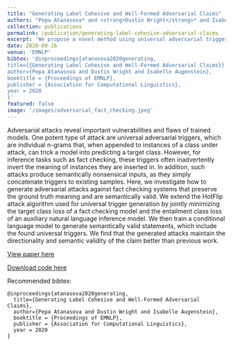 ```yaml
---
title: "Generating Label Cohesive and Well-Formed Adversarial Claims"
authors: "Pepa Atanasova* and <strong>Dustin Wright</strong>* and Isabelle Augenstein"
collection: publications
permalink: /publication/generating-label-cohesive-adversarial-claims
excerpt: 'We propose a novel method using universal adversarial triggers and GPT-2 to generate difficult adversarial claims for fact checking models which preserve label direction and are semantically coherent, showing that such generated claims easily fool fact checking models.'
date: 2020-09-16
venue: 'EMNLP'
bibtex: '@inproceedings{atanasova2020generating,
title={{Generating Label Cohesive and Well-Formed Adversarial Claims}},
author={Pepa Atanasova and Dustin Wright and Isabelle Augenstein},
booktitle = {Proceedings of EMNLP},
publisher = {Association for Computational Linguistics},
year = 2020
}'
featured: false
image: '/images/adversarial_fact_checking.jpeg'
---
```

Adversarial attacks reveal important vulnerabilities and flaws of trained models. One potent type of attack are universal adversarial triggers, which are individual n-grams that, when appended to instances of a class under attack, can trick a model into predicting a target class. However, for inference tasks such as fact checking, these triggers often inadvertently invert the meaning of instances they are inserted in. In addition, such attacks produce semantically nonsensical inputs, as they simply concatenate triggers to existing samples. Here, we investigate how to generate adversarial attacks against fact checking systems that preserve the ground truth meaning and are semantically valid. We extend the HotFlip attack algorithm used for universal trigger generation by jointly minimizing the target class loss of a fact checking model and the entailment class loss of an auxiliary natural language inference model. We then train a conditional language model to generate semantically valid statements, which include the found universal triggers. We find that the generated attacks maintain the directionality and semantic validity of the claim better than previous work.

[View paper here](https://www.aclweb.org/anthology/2020.emnlp-main.256.pdf)

[Download code here](https://github.com/copenlu/fever-adversarial-attacks)

Recommended bibtex: 

```
@inproceedings{atanasova2020generating,
  title={Generating Label Cohesive and Well-Formed Adversarial Claims},
  author={Pepa Atanasova and Dustin Wright and Isabelle Augenstein},
  booktitle = {Proceedings of EMNLP},
  publisher = {Association for Computational Linguistics},
  year = 2020
}
```
